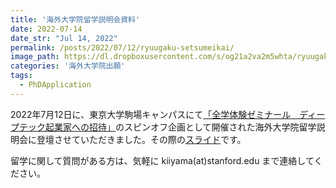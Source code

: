 ```yaml
---
title: '海外大学院留学説明会資料'
date: 2022-07-14
date_str: "Jul 14, 2022"
permalink: /posts/2022/07/12/ryuugaku-setsumeikai/
image_path: https://dl.dropboxusercontent.com/s/og21a2va2m5whta/ryuugaku-setsumei.png?dl=0
categories: '海外大学院出願'
tags:
  - PhDApplication
---
```


2022年7月12日に、東京大学駒場キャンパスにて[「全学体験ゼミナール　ディープテック起業家への招待」](https://entredu.t.u-tokyo.ac.jp/2022s/)のスピンオフ企画として開催された海外大学院留学説明会に登壇させていただきました。その際の[スライド](https://www.dropbox.com/s/l7au5l5p02q0hgs/%E6%B5%B7%E5%A4%96%E5%A4%A7%E5%AD%A6%E9%99%A2%E7%95%99%E5%AD%A6%E8%AA%AC%E6%98%8E%E4%BC%9A.pdf?dl=0)です。

留学に関して質問がある方は、気軽に kiiyama(at)stanford.edu まで連絡してください。